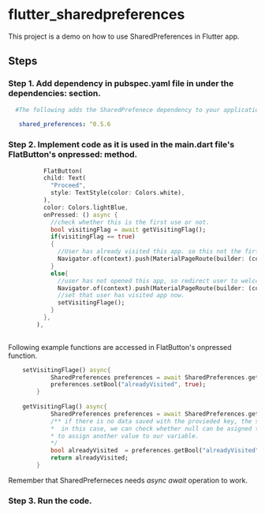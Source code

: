 # flutter_sharedpreferences

This project is a demo on how to use SharedPreferences in Flutter app.

## Steps

### Step 1. Add dependency in pubspec.yaml file in under the dependencies: section. 

```yaml
  #The following adds the SharedPrefenece dependency to your application
   
   shared_preferences: ^0.5.6
```
   
### Step 2. Implement code as it is used in the main.dart file's FlatButton's onpressed: method.

```dart
          FlatButton(
          child: Text(
            "Proceed",
            style: TextStyle(color: Colors.white),
          ),
          color: Colors.lightBlue,
          onPressed: () async {
            //check whether this is the first use or not.
            bool visitingFlag = await getVisitingFlag();
            if(visitingFlag == true)
            {
              //User has already visited this app. so this not the firt time.
              Navigator.of(context).push(MaterialPageRoute(builder: (context)=> HomeScreen()));
            }
            else{
              //user has not opened this app, so redirect user to welcome screen.
              Navigator.of(context).push(MaterialPageRoute(builder: (context)=> WelcomeScreen()));
              //set that user has visited app now.
              setVisitingFlage();
            }
          },
        ),
	
```
	
Following example functions are accessed in FlatButton's onpressed function. 

```dart
	setVisitingFlage() async{
    		SharedPreferences preferences = await SharedPreferences.getInstance();
    		preferences.setBool("alreadyVisited", true);
    	}
    	
	getVisitingFlag() async{
    		SharedPreferences preferences = await SharedPreferences.getInstance();
     		/** if there is no data saved with the provieded key, the sharedpreference will return null.
      		*  in this case, we can check whether null can be asigned to the variable or not. We can use null aware operator ??
      		* to assign another value to our variable.
     		*/
     		bool alreadyVisited  = preferences.getBool("alreadyVisited") ?? false;
     		return alreadyVisited;
    	}
```
Remember that SharedPreferneces needs <i>async await</i> operation to work.
### Step 3. Run the code.

